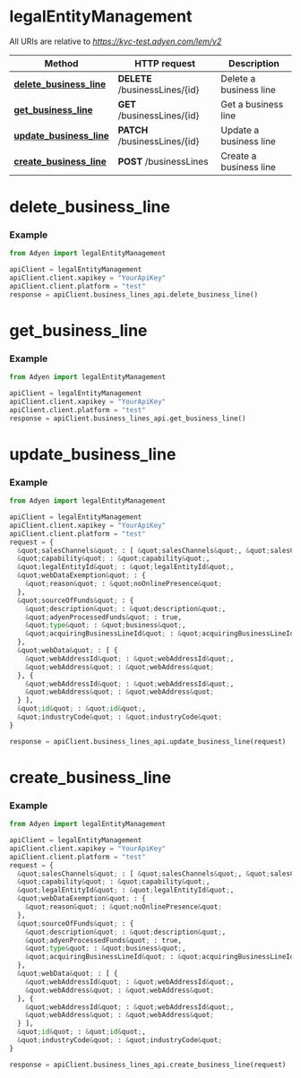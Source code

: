 # legalEntityManagement

All URIs are relative to *https://kyc-test.adyen.com/lem/v2*

Method | HTTP request | Description
------------- | ------------- | -------------
[**delete_business_line**](BusinessLinesApi.md#delete_business_line) | **DELETE** /businessLines/{id} | Delete a business line
[**get_business_line**](BusinessLinesApi.md#get_business_line) | **GET** /businessLines/{id} | Get a business line
[**update_business_line**](BusinessLinesApi.md#update_business_line) | **PATCH** /businessLines/{id} | Update a business line
[**create_business_line**](BusinessLinesApi.md#create_business_line) | **POST** /businessLines | Create a business line




# delete_business_line
### Example

```python
from Adyen import legalEntityManagement

apiClient = legalEntityManagement
apiClient.client.xapikey = "YourApiKey"
apiClient.client.platform = "test"
response = apiClient.business_lines_api.delete_business_line()

```




# get_business_line
### Example

```python
from Adyen import legalEntityManagement

apiClient = legalEntityManagement
apiClient.client.xapikey = "YourApiKey"
apiClient.client.platform = "test"
response = apiClient.business_lines_api.get_business_line()

```




# update_business_line
### Example

```python
from Adyen import legalEntityManagement

apiClient = legalEntityManagement
apiClient.client.xapikey = "YourApiKey"
apiClient.client.platform = "test"
request = {
  &quot;salesChannels&quot; : [ &quot;salesChannels&quot;, &quot;salesChannels&quot; ],
  &quot;capability&quot; : &quot;capability&quot;,
  &quot;legalEntityId&quot; : &quot;legalEntityId&quot;,
  &quot;webDataExemption&quot; : {
    &quot;reason&quot; : &quot;noOnlinePresence&quot;
  },
  &quot;sourceOfFunds&quot; : {
    &quot;description&quot; : &quot;description&quot;,
    &quot;adyenProcessedFunds&quot; : true,
    &quot;type&quot; : &quot;business&quot;,
    &quot;acquiringBusinessLineId&quot; : &quot;acquiringBusinessLineId&quot;
  },
  &quot;webData&quot; : [ {
    &quot;webAddressId&quot; : &quot;webAddressId&quot;,
    &quot;webAddress&quot; : &quot;webAddress&quot;
  }, {
    &quot;webAddressId&quot; : &quot;webAddressId&quot;,
    &quot;webAddress&quot; : &quot;webAddress&quot;
  } ],
  &quot;id&quot; : &quot;id&quot;,
  &quot;industryCode&quot; : &quot;industryCode&quot;
}

response = apiClient.business_lines_api.update_business_line(request)

```




# create_business_line
### Example

```python
from Adyen import legalEntityManagement

apiClient = legalEntityManagement
apiClient.client.xapikey = "YourApiKey"
apiClient.client.platform = "test"
request = {
  &quot;salesChannels&quot; : [ &quot;salesChannels&quot;, &quot;salesChannels&quot; ],
  &quot;capability&quot; : &quot;capability&quot;,
  &quot;legalEntityId&quot; : &quot;legalEntityId&quot;,
  &quot;webDataExemption&quot; : {
    &quot;reason&quot; : &quot;noOnlinePresence&quot;
  },
  &quot;sourceOfFunds&quot; : {
    &quot;description&quot; : &quot;description&quot;,
    &quot;adyenProcessedFunds&quot; : true,
    &quot;type&quot; : &quot;business&quot;,
    &quot;acquiringBusinessLineId&quot; : &quot;acquiringBusinessLineId&quot;
  },
  &quot;webData&quot; : [ {
    &quot;webAddressId&quot; : &quot;webAddressId&quot;,
    &quot;webAddress&quot; : &quot;webAddress&quot;
  }, {
    &quot;webAddressId&quot; : &quot;webAddressId&quot;,
    &quot;webAddress&quot; : &quot;webAddress&quot;
  } ],
  &quot;id&quot; : &quot;id&quot;,
  &quot;industryCode&quot; : &quot;industryCode&quot;
}

response = apiClient.business_lines_api.create_business_line(request)

```


